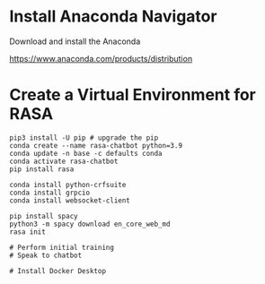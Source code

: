 # Install Anaconda Navigator
Download and install the Anaconda

https://www.anaconda.com/products/distribution

# Create a Virtual Environment for RASA
```
pip3 install -U pip # upgrade the pip
conda create --name rasa-chatbot python=3.9
conda update -n base -c defaults conda
conda activate rasa-chatbot
pip install rasa

conda install python-crfsuite
conda install grpcio
conda install websocket-client

pip install spacy
python3 -m spacy download en_core_web_md
rasa init

# Perform initial training
# Speak to chatbot

# Install Docker Desktop
```
